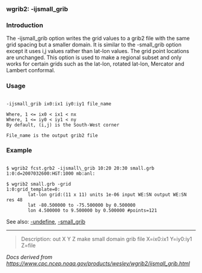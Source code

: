 
### wgrib2: -ijsmall\_grib



### Introduction



The -ijsmall\_grib option writes the grid values 
to a grib2 file with the same grid spacing but a smaller domain.
It is similar to the -small\_grib option 
except it uses i,j values rather than lat-lon values. The grid point 
locations are unchanged. This option is used to make a regional subset 
and only works for certain grids such as the lat-lon, rotated lat-lon, Mercator and Lambert conformal.


### Usage




```

-ijsmall_grib ix0:ix1 iy0:iy1 file_name

Where, 1 <= ix0 < ix1 < nx
Where, 1 <= iy0 < iy1 < ny
By default, (i,j) is the South-West corner

File_name is the output grib2 file 

```

### Example




```

$ wgrib2 fcst.grb2 -ijsmall\_grib 10:20 20:30 small.grb
1:0:d=2007032600:HGT:1000 mb:anl:

$ wgrib2 small.grb -grid
1:0:grid_template=0:
        lat-lon grid:(11 x 11) units 1e-06 input WE:SN output WE:SN res 48
        lat -80.500000 to -75.500000 by 0.500000
        lon 4.500000 to 9.500000 by 0.500000 #points=121

```


See also: [-undefine](./undefine.html), 
[-small\_grib](./small_grib.html)










----

>Description: out   X Y Z  make small domain grib file X=ix0:ix1 Y=iy0:iy1 Z=file

_Docs derived from <https://www.cpc.ncep.noaa.gov/products/wesley/wgrib2/ijsmall_grib.html>_